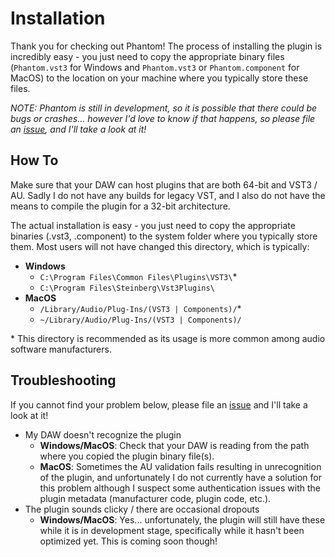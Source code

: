 # Installation

Thank you for checking out Phantom! The process of installing the plugin is incredibly easy - you just need to copy the appropriate binary files (`Phantom.vst3` for Windows and `Phantom.vst3` or `Phantom.component` for MacOS) to the location on your machine where you typically store these files. 

_NOTE: Phantom is still in development, so it is possible that there could be bugs or crashes... however I'd love to know if that happens, so please file an [issue](https://github.com/blackboxaudio/phantom/issues/new), and I'll take a look at it!_

## How To

Make sure that your DAW can host plugins that are both 64-bit and VST3 / AU. Sadly I do not have any builds for legacy VST, and I also do not have the means to compile the plugin for a 32-bit architecture.

The actual installation is easy - you just need to copy the appropriate binaries (.vst3, .component) to the system folder where you typically store them. Most users will not have changed this directory, which is typically:

- __Windows__
    - `C:\Program Files\Common Files\Plugins\VST3\`*
    - `C:\Program Files\Steinberg\Vst3Plugins\`
- __MacOS__
    - `/Library/Audio/Plug-Ins/(VST3 | Components)/`*
    - `~/Library/Audio/Plug-Ins/(VST3 | Components)/`

\* This directory is recommended as its usage is more common among audio software manufacturers.

## Troubleshooting

If you cannot find your problem below, please file an [issue](https://github.com/blackboxaudio/phantom/issues/new) and I'll take a look at it!

- My DAW doesn't recognize the plugin
    - __Windows/MacOS__: Check that your DAW is reading from the path where you copied the plugin binary file(s).
    - __MacOS__: Sometimes the AU validation fails resulting in unrecognition of the plugin, and unfortunately I do not currently have a solution for this problem although I suspect some authentication issues with the plugin metadata (manufacturer code, plugin code, etc.).
- The plugin sounds clicky / there are occasional dropouts
    - __Windows/MacOS__: Yes... unfortunately, the plugin will still have these while it is in development stage, specifically while it hasn't been optimized yet. This is coming soon though!
